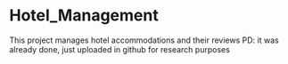 # Hotel_Management
This project manages hotel accommodations and their reviews
PD: it was already done, just uploaded in github for research purposes
